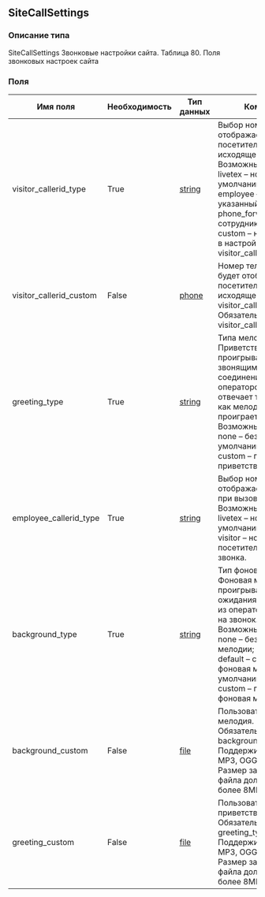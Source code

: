 
## SiteCallSettings

### Описание типа
SiteCallSettings
Звонковые настройки сайта.
Таблица 80. Поля звонковых настроек сайта


### Поля

| Имя поля | Необходимость | Тип данных | Комментарий |
|---|---|---|---|
|visitor_callerid_type|True|[string](/docs/types/string.md)|Выбор номера телефона, отображаемого посетителю при исходящем звонке.<br/>Возможные значения:<br/>livetex – номер LiveTex (по умолчанию);<br/>employee – номер, указанный в поле phone_forward_number сотрудника.<br/>custom – номер, указанный в настройке visitor_callerid_custom.<br/>|
|visitor_callerid_custom|False|[phone](/docs/types/phone.md)|Номер телефона, который будет отображаться посетителю при исходящем звонке при visitor_callerid_type=custom.<br/>Обязательно, если visitor_callerid_type=custom.<br/>|
|greeting_type|True|[string](/docs/types/string.md)|Типа мелодии приветствия.<br/>Приветствие проигрывается всем звонящим, перед соединением с оператором. Оператор отвечает только после того как мелодия полностью проиграется.<br/>Возможные значения:<br/>none – без приветствия (по умолчанию);<br/>custom – пользовательское приветствие.<br/>|
|employee_callerid_type|True|[string](/docs/types/string.md)|Выбор номера телефона, отображаемого оператору при вызове X-widget.<br/>Возможные значения:<br/>livetex – номер LiveTex (по умолчанию);<br/>visitor – номер, указанный посетителем при заказе звонка.<br/>|
|background_type|True|[string](/docs/types/string.md)|Тип фоновой мелодии.<br/>Фоновая мелодия проигрывается во время ожидания, пока кто-нибудь из операторов не ответит на звонок.<br/>Возможные значения:<br/>none – без фоновой мелодии;<br/>default – стандартная фоновая мелодия  (по умолчанию);<br/>custom – пользовательская фоновая мелодия.<br/>|
|background_custom|False|[file](/docs/types/file.md)|Пользовательская фоновая мелодия.<br/>Обязательно, если background_type=custom.<br/>Поддерживаются форматы MP3, OGG.<br/>Размер загружаемого файла должен быть не более 8МB.<br/>|
|greeting_custom|False|[file](/docs/types/file.md)|Пользовательское приветствие.<br/>Обязательно, если greeting_type = custom.<br/>Поддерживаются форматы MP3, OGG.<br/>Размер загружаемого файла должен быть не более 8МB.<br/>|
